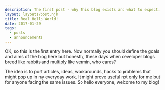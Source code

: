 ```yaml
---
description: The first post - why this blog exists and what to expect.
layout: layouts/post.njk
title: Real Hello World!
date: 2017-01-29
tags:
  - posts
  - announcements
---
```


OK, so this is the first entry here. Now normally you should define the goals and aims of the blog here but honestly, these days when developer blogs breed like rabbits and multiply like vermin, who cares?

The idea is to post articles, ideas, workarounds, hacks to problems that might pop up in my everyday work. It might prove useful not only for me but for anyone facing the same issues. So hello everyone, welcome to my blog!